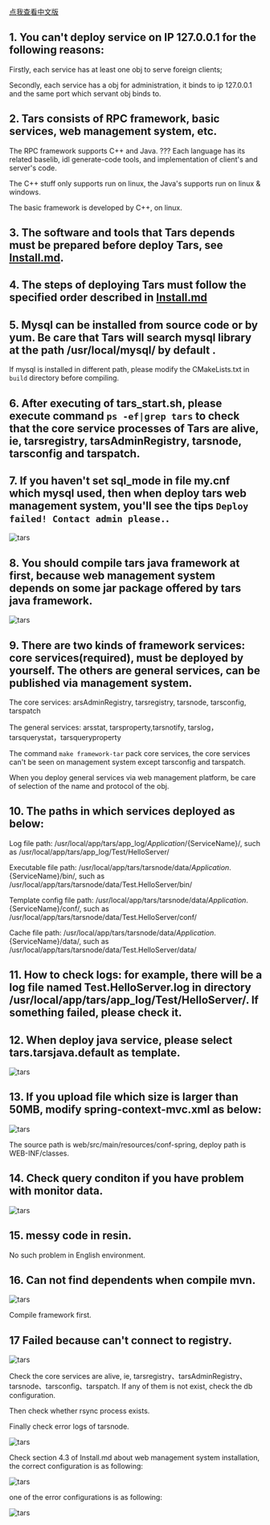 [点我查看中文版](Install.zh.md)

## 1. You can't deploy service on IP 127.0.0.1 for the following reasons:

Firstly, each service has at least one obj to serve foreign clients;

Secondly, each service has a obj for administration, it binds to ip 127.0.0.1 and the same port which servant obj binds to.

## 2. Tars consists of RPC framework, basic services, web management system, etc.

The RPC framework supports C++ and Java. ??? Each language has its related baselib, idl generate-code tools, and implementation of client's and server's code.

The C++ stuff only supports run on linux, the Java's supports run on linux & windows.

The basic framework is developed by C++, on linux.

## 3. The software and tools that Tars depends must be prepared before deploy Tars, see [Install.md](Install.md).

## 4. The steps of deploying Tars must follow the specified order described in [Install.md](Install.md)

## 5. Mysql can be installed from source code or by yum. Be care that Tars will search mysql library at the path /usr/local/mysql/ by default .
If mysql is installed in different path, please modify the CMakeLists.txt in `build` directory before compiling.

## 6. After executing of tars_start.sh, please execute command `ps -ef|grep tars` to check that the core service processes of Tars are alive, ie, tarsregistry, tarsAdminRegistry, tarsnode, tarsconfig and tarspatch.

## 7. If you haven't set sql_mode in file my.cnf which mysql used, then when deploy tars web management system, you'll see the tips `Deploy failed! Contact admin please.`.

![tars](docs/question_images/mysql_sqlmode.png)

## 8. You should compile tars java framework at first, because web management system depends on some jar package offered by tars java framework.

![tars](docs/question_images/tars-java-jar.png)

## 9. There are two kinds of framework services: core services(required), must be deployed by yourself. The others are general services, can be published via management system.

The core services: 
arsAdminRegistry, tarsregistry, tarsnode, tarsconfig, tarspatch

The general services:
arsstat, tarsproperty,tarsnotify, tarslog，tarsquerystat，tarsqueryproperty

The command `make framework-tar` pack core services, the core services can't be seen on management system except tarsconfig and tarspatch.

When you deploy general services via web management platform, be care of selection of the name and protocol of the obj.

## 10. The paths in which services deployed as below:
Log file path: /usr/local/app/tars/app_log/${Application}/${ServiceName}/, such as /usr/local/app/tars/app_log/Test/HelloServer/

Executable file path: /usr/local/app/tars/tarsnode/data/${Application}.${ServiceName}/bin/, such as /usr/local/app/tars/tarsnode/data/Test.HelloServer/bin/

Template config file path: /usr/local/app/tars/tarsnode/data/${Application}.${ServiceName}/conf/, such as /usr/local/app/tars/tarsnode/data/Test.HelloServer/conf/

Cache file path: /usr/local/app/tars/tarsnode/data/${Application}.${ServiceName}/data/, such as /usr/local/app/tars/tarsnode/data/Test.HelloServer/data/

## 11. How to check logs: for example, there will be a log file named Test.HelloServer.log in directory /usr/local/app/tars/app_log/Test/HelloServer/. If something failed, please check it.

## 12. When deploy java service, please select tars.tarsjava.default as template.

![tars](docs/question_images/java_server_deploy.png)

## 13. If you upload file which size is larger than 50MB, modify spring-context-mvc.xml as below:

![tars](docs/question_images/50MB.png)

The source path is web/src/main/resources/conf-spring, deploy path is WEB-INF/classes.

## 14. Check query conditon if you have problem with monitor data.

![tars](docs/question_images/stat.png)

## 15. messy code in resin.

No such problem in English environment.


## 16. Can not find dependents when compile mvn.
![tars](docs/question_images/tars_not_resolve.png)

Compile framework first.


## 17 Failed because can't connect to registry.

![tars](docs/question_images/registry_not_founded.png)

Check the core services are alive, ie, tarsregistry、tarsAdminRegistry、tarsnode、tarsconfig、tarspatch.
If any of them is not exist, check the db configuration.

Then check whether rsync process exists.

Finally check error logs of tarsnode.

![tars](docs/question_images/registry_not_invoker.png)

Check section 4.3 of Install.md about web management system installation, the correct configuration is as following:

![tars](docs/question_images/registry_web_endpoint.png)

one of the error configurations is as following:

![tars](docs/question_images/registry_web_empty.png)

